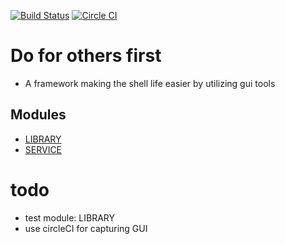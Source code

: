 [![Build Status](https://travis-ci.org/brownman/do_for_others_first.svg?branch=develop)](https://travis-ci.org/brownman/do_for_others_first)
[![Circle CI](https://circleci.com/gh/brownman/do_for_others_first.svg?style=svg)](https://circleci.com/gh/brownman/do_for_others_first)

Do for others first
===
- A framework making the shell life easier by utilizing gui tools



 Modules
 ---
 - [LIBRARY](https://github.com/brownman/LIBRARY)
 - [SERVICE](https://github.com/brownman/SERVICE)

 
todo
===
- test module: LIBRARY
- use circleCI for capturing GUI
